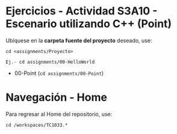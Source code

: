 # Ejercicios - Actividad S3A10 - Escenario utilizando C++ (Point)

Ubíquese en la **carpeta fuente del proyecto** deseado, use:

```
cd <assignments/Proyecto>

Ej.- cd assignments/00-HelloWorld

```
- 00-Point (```cd assignments/00-Point```)

# Navegación - Home
Para regresar al Home del repositorio, use:
```
cd /workspaces/TC1033.*
```
